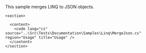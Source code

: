 <?xml version="1.0" encoding="utf-8"?>
<topic id="MergeJson" revisionNumber="1">
  <developerConceptualDocument xmlns="http://ddue.schemas.microsoft.com/authoring/2003/5" xmlns:xlink="http://www.w3.org/1999/xlink">This sample merges LINQ to JSON objects.

    <section>

      <content>
        <code lang="cs" source="..\Src\Tests\Documentation\Samples\Linq\MergeJson.cs" region="Usage" title="Usage" />
      </content>
    </section>